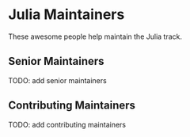 # Julia Maintainers

These awesome people help maintain the Julia track.

## Senior Maintainers

TODO: add senior maintainers

## Contributing Maintainers

TODO: add contributing maintainers
